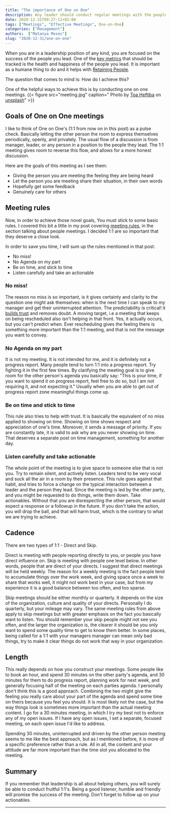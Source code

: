 ```yaml
---
title: "The importance of One on One"
description: Any leader should conduct regular meetings with the people they lead, this post covers why.
date: 2020-12-31T09:27:11+02:00
tags: ["Meetings", "Effective Meetings", One-on-One]
categories: ["Management"]
authors:  ["Matanya Moses"]
slug: "2020-12-31/one-on-one"
---
```

When you are in a leadership position of any kind, you are focused on the
success of the people you lead. One of the [key
metrics](https://www.matanyamos.es/posts/2019-06-10/measure-or-it-is-not-important/)
that should be tracked is the health and happiness of the people you lead. It is
important as a humane thing to do and it helps with
[Retaining
People](https://www.matanyamos.es/posts/2019-02-10/retaining-people/). 

The question that comes to mind is: How do I achieve this? 

One of the helpful ways to achieve this is by conducting one on one meetings.
{{< figure src="meeting.jpg" caption=" Photo by [Toa Heftiba](https://unsplash.com/@heftiba) on [unsplash](https://unsplash.com/)" >}}

## Goals of One on One meetings
I like to think of One on One's (1:1 from now on in this post) as a pulse check.
Basically letting the other person the room to express themselves periodically, 
openly, and privately. The usual flow of a discussion is from
manager, leader, or any person in a position to the people they lead. The 1:1
meeting gives room to reverse this flow, and allows for a more honest
discussion. 

Here are the goals of this meeting as I see them:

* Giving the person you are meeting the feeling they are being heard
* Let the person you are meeting share their situation, in their own words
* Hopefully get some feedback
* Genuinely care for others

## Meeting rules

Now, in order to achieve those novel goals, You must stick to some basic rules.
I covered this bit a little in my post covering [meeting
rules](https://www.matanyamos.es/posts/2019-04-28/effective-meetings/), in the 
section talking about people meetings. I decided 1:1 are so important that they 
deserve a close look. 

In order to save you time, I will sum up the rules mentioned in that post:

* No miss!
* No Agenda on my part
* Be on time, and stick to time
* Listen carefully and take an actionable

### No miss!
The reason no miss is so important, is it gives certainty and clarity to the
question one might ask themselves: when is the next time I can speak to my
manager and get their uninterrupted attention. The predictability is critical!
it [builds trust](https://www.matanyamos.es/posts/2019-03-10/building-trust/)
and removes doubt. A moving target, i.e a meeting that keeps on being
rescheduled also isn't helping in that front. Yes, it actually occurs, but you
can't predict when. Ever rescheduling gives the feeling there is something more
important than the 1:1 meeting, and that is not the message you want to convey. 

### No Agenda on my part
It is not my meeting. It is not intended for me, and it is definitely not a
progress report. Many people tend to turn 1:1 into a progress report. Try
fighting it in the first few times. By clarifying the meeting goal is to give
room for the other person's agenda you basically say: "This is your time, if you
want to spend it on progress report, feel free to do so, but I am not requiring
it, and not expecting it." Usually when you are able to get out of progress
report zone meaningful things come up. 

### Be on time and stick to time
This rule also tries to help with trust. It is basically the equivalent of no
miss applied to showing on time. Showing on time shows respect and appreciation
of one's time. Moreover, it sends a message of priority. If you are constantly
late, it is valid to ask why are you never showing on time. That deserves a
separate post on time management, something for another day.

### Listen carefully and take actionable
The whole point of the meeting is to give space to someone else that is not you.
Try to remain silent, and actively listen. Leaders tend to be very vocal and
suck all the air in a room by their presence. This rule goes against that
habit, and tries to force a change on the typical interaction between a leader
and the person they lead. Since the meeting is led by the other party, and you
might be requested to do things, write them down. Take actionables. Without that
you are disrespecting the other person, that would expect a response or a
followup in the future. If you don't take the action, you will drop the ball,
and that will harm trust, which is the contrary to what we are trying to
achieve.

## Cadence
There are two types of 1:1 - Direct and Skip.

Direct is meeting with people reporting directly to you, or people you have direct
influence on. Skip is meeting with people one level below. In other words,
people that are direct of your directs. I suggest that direct meetings will be
held weekly. The reason for a weekly meeting is the fact people tend to
accumulate things over the work week, and giving space once a week to share that works
well, it might not work best in your case, but from my experience it is a good
balance between too often, and too sparse. 

Skip meetings should be either monthly or quarterly. It depends on the size of
the organization, culture and quality of your directs. Personally I do
quarterly, but your mileage may vary. The same meeting rules from above apply to 
skip meetings but with greater emphasis on the fact you basically want to listen. 
You should remember your skip people might not see you often, and the larger the
organization is, the clearer it should be you only want to spend some quality
time to get to know them better. In some places, being called for a 1:1 with
your managers manager can mean only bad things, try to make it clear things do
not work that way in your organization. 

## Length
This really depends on how you construct your meetings. Some people like to book
an hour, and spend 30 minutes on the other party's agenda, and 30 minutes for
them to do progress report, planning work for next week, and generally focusing
half of the meeting on each parties agenda. I personally don't think this is a
good approach. Combining the two might give the feeling you really care about
your part of the agenda and spend some time on theirs because you feel you
should. It is most likely not the case, but the way things look is sometimes
more important than the actual meeting content. I go for a 30 minutes meeting,
in which I try my best not to enforce any of my open issues. If I have any open
issues, I set a separate, focused meeting, on each open issue I'd like to address. 

Spending 30 minutes, uninterrupted and driven by the other person meeting seems
to me like the best approach, but as I mentioned before, it is more of a
specific preference rather than a rule. All in all, the content and your
attitude are far more important than the time slot you allocated to the meeting. 

## Summary
If you remember that leadership is all about helping others, you will surely be
able to conduct fruitful 1:1's. Being a good listener, humble and friendly
will promise the success of the meeting. Don't forget to follow up on your
actionables. 

---

